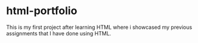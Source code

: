 # html-portfolio
This is my first project after learning HTML where i showcased my previous assignments that I have done using HTML.
